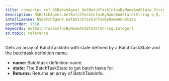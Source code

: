 ```yaml
---
title: crmscript_ref_NSBatchAgent_GetBatchTaskInfosByNameAndState_String_p_0_Integer_p_1
description: NSBatchAgent.GetBatchTaskInfosByNameAndState(String p_0, Integer p_1)
intellisense: NSBatchAgent.GetBatchTaskInfosByNameAndState
sortOrder: 1358
keywords: GetBatchTaskInfosByNameAndState(String,Integer)
so.topic: reference
---
```



Gets an array of BatchTaskInfo with state defined by a BatchTaskState and the batchtask definition name.



* **name:** Batchtask definition name.
* **state:** The BatchTaskState to get batch tasks for.
* **Returns:** Returns an array of BatchTaskInfo.


